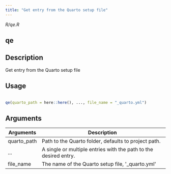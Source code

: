 ```yaml
---
title: "Get entry from the Quarto setup file"
---
```


*R/qe.R*

## qe

## Description
 Get entry from the Quarto setup file 


## Usage
```r
 
qe(quarto_path = here::here(), ..., file_name = "_quarto.yml") 
```

## Arguments
|Arguments|Description|
|---|---|
| quarto_path | Path to the Quarto folder, defaults to project path. |
| ... | A single or multiple entries with the path to the desired entry. |
| file_name | The name of the Quarto setup file, '_quarto.yml' |







